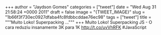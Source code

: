
+++
author = "Jaydson Gomes"
categories = ["tweet"]
date = "Wed Aug 31 21:58:24 +0000 2011"
draft = false
image = "{TWEET_IMAGE}"
slug = "1b66f3f730ec0927dfaba4fc8fdbbcddae76ec98"
tags = ["tweet"]
title = """Muito Loko! Superpacking ..."""
+++
Muito Loko! Superpacking JS - O cara reduziu insanamente 3K para 1K http://t.co/uvVhRFK #JavaScript
